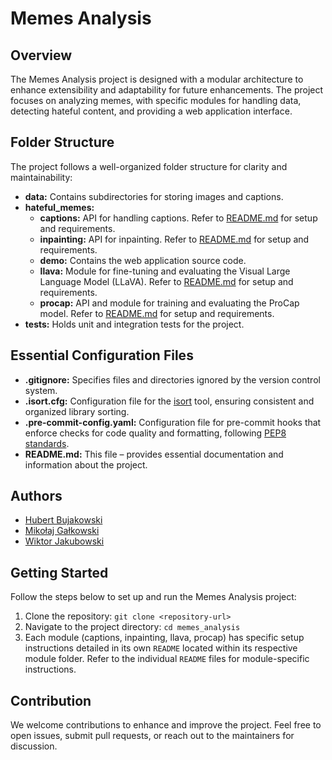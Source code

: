 # Memes Analysis

## Overview

The Memes Analysis project is designed with a modular architecture to enhance extensibility and adaptability for future enhancements. The project focuses on analyzing memes, with specific modules for handling data, detecting hateful content, and providing a web application interface.

## Folder Structure

The project follows a well-organized folder structure for clarity and maintainability:

- **data:** Contains subdirectories for storing images and captions.
- **hateful_memes:**
  - **captions:** API for handling captions. Refer to [README.md](hateful_memes/captions/README.md) for setup and requirements.
  - **inpainting:** API for inpainting. Refer to [README.md](hateful_memes/inpainting/README.md) for setup and requirements.
  - **demo:** Contains the web application source code.
  - **llava:** Module for fine-tuning and evaluating the Visual Large Language Model (LLaVA). Refer to [README.md](hateful_memes/llava/README.md) for setup and requirements.
  - **procap:** API and module for training and evaluating the ProCap model. Refer to [README.md](hateful_memes/procap/README.md) for setup and requirements.
- **tests:** Holds unit and integration tests for the project.

## Essential Configuration Files

- **.gitignore:** Specifies files and directories ignored by the version control system.
- **.isort.cfg:** Configuration file for the [isort](https://pycqa.github.io/isort/) tool, ensuring consistent and organized library sorting.
- **.pre-commit-config.yaml:** Configuration file for pre-commit hooks that enforce checks for code quality and formatting, following [PEP8 standards](https://peps.python.org/pep-0008/).
- **README.md:** This file – provides essential documentation and information about the project.

## Authors

- [Hubert Bujakowski](https://github.com/hbujakow)
- [Mikołaj Gałkowski](https://github.com/galkowskim)
- [Wiktor Jakubowski](https://github.com/WJakubowsk)

## Getting Started

Follow the steps below to set up and run the Memes Analysis project:

1. Clone the repository: `git clone <repository-url>`
2. Navigate to the project directory: `cd memes_analysis`
3. Each module (captions, inpainting, llava, procap) has specific setup instructions detailed in its own `README` located within its respective module folder. Refer to the individual `README` files for module-specific instructions.

## Contribution

We welcome contributions to enhance and improve the project. Feel free to open issues, submit pull requests, or reach out to the maintainers for discussion.
